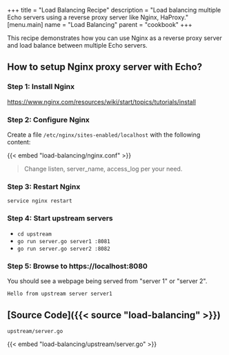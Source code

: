 +++
title = "Load Balancing Recipe"
description = "Load balancing multiple Echo servers using a reverse proxy server like Nginx, HaProxy."
[menu.main]
  name = "Load Balancing"
  parent = "cookbook"
+++

This recipe demonstrates how you can use Nginx as a reverse proxy server and load balance between multiple Echo servers.

## How to setup Nginx proxy server with Echo?

### Step 1: Install Nginx

https://www.nginx.com/resources/wiki/start/topics/tutorials/install

### Step 2: Configure Nginx

Create a file `/etc/nginx/sites-enabled/localhost` with the following content:

{{< embed "load-balancing/nginx.conf" >}}

> Change listen, server_name, access_log per your need.

### Step 3: Restart Nginx

`service nginx restart`

### Step 4: Start upstream servers

- `cd upstream`
- `go run server.go server1 :8081`
- `go run server.go server2 :8082` 

### Step 5: Browse to https://localhost:8080

You should see a webpage being served from "server 1" or "server 2".

```sh
Hello from upstream server server1
```

## [Source Code]({{< source "load-balancing" >}})

`upstream/server.go`

{{< embed "load-balancing/upstream/server.go" >}}

